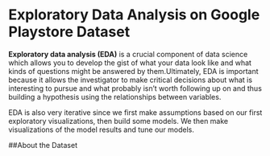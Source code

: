 # Exploratory Data Analysis on Google Playstore Dataset

**Exploratory data analysis (EDA)** is a crucial component of data science which allows you to develop the gist of what your data look like and what kinds of questions might be answered by them.Ultimately, EDA is important because it allows the investigator to make critical decisions about what is interesting to pursue and what probably isn’t worth following up on and thus building a hypothesis using the relationships between variables.

EDA is also very iterative since we first make assumptions based on our first exploratory visualizations, then build some models. We then make visualizations of the model results and tune our models.

##About the Dataset
